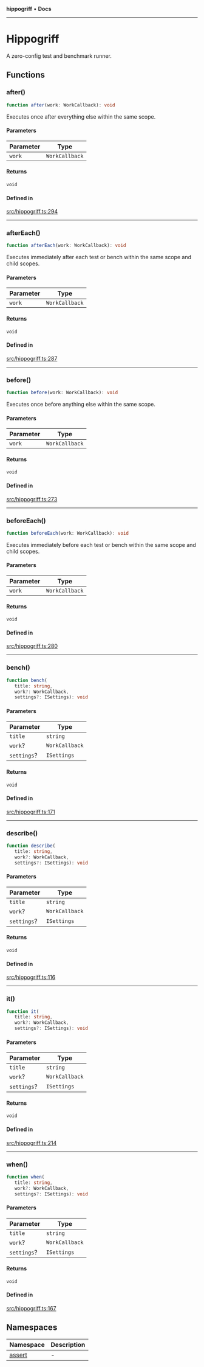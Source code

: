 **hippogriff** • **Docs**

***

# Hippogriff

A zero-config test and benchmark runner.

## Functions

### after()

```ts
function after(work: WorkCallback): void
```

Executes once after everything else within the same scope.

#### Parameters

| Parameter | Type |
| ------ | ------ |
| `work` | `WorkCallback` |

#### Returns

`void`

#### Defined in

[src/hippogriff.ts:294](https://github.com/DarrenPaulWright/hippogriff/blob/main/src/hippogriff.ts#L294)

***

### afterEach()

```ts
function afterEach(work: WorkCallback): void
```

Executes immediately after each test or bench within the same scope and child scopes.

#### Parameters

| Parameter | Type |
| ------ | ------ |
| `work` | `WorkCallback` |

#### Returns

`void`

#### Defined in

[src/hippogriff.ts:287](https://github.com/DarrenPaulWright/hippogriff/blob/main/src/hippogriff.ts#L287)

***

### before()

```ts
function before(work: WorkCallback): void
```

Executes once before anything else within the same scope.

#### Parameters

| Parameter | Type |
| ------ | ------ |
| `work` | `WorkCallback` |

#### Returns

`void`

#### Defined in

[src/hippogriff.ts:273](https://github.com/DarrenPaulWright/hippogriff/blob/main/src/hippogriff.ts#L273)

***

### beforeEach()

```ts
function beforeEach(work: WorkCallback): void
```

Executes immediately before each test or bench within the same scope and child scopes.

#### Parameters

| Parameter | Type |
| ------ | ------ |
| `work` | `WorkCallback` |

#### Returns

`void`

#### Defined in

[src/hippogriff.ts:280](https://github.com/DarrenPaulWright/hippogriff/blob/main/src/hippogriff.ts#L280)

***

### bench()

```ts
function bench(
   title: string, 
   work?: WorkCallback, 
   settings?: ISettings): void
```

#### Parameters

| Parameter | Type |
| ------ | ------ |
| `title` | `string` |
| `work`? | `WorkCallback` |
| `settings`? | `ISettings` |

#### Returns

`void`

#### Defined in

[src/hippogriff.ts:171](https://github.com/DarrenPaulWright/hippogriff/blob/main/src/hippogriff.ts#L171)

***

### describe()

```ts
function describe(
   title: string, 
   work?: WorkCallback, 
   settings?: ISettings): void
```

#### Parameters

| Parameter | Type |
| ------ | ------ |
| `title` | `string` |
| `work`? | `WorkCallback` |
| `settings`? | `ISettings` |

#### Returns

`void`

#### Defined in

[src/hippogriff.ts:116](https://github.com/DarrenPaulWright/hippogriff/blob/main/src/hippogriff.ts#L116)

***

### it()

```ts
function it(
   title: string, 
   work?: WorkCallback, 
   settings?: ISettings): void
```

#### Parameters

| Parameter | Type |
| ------ | ------ |
| `title` | `string` |
| `work`? | `WorkCallback` |
| `settings`? | `ISettings` |

#### Returns

`void`

#### Defined in

[src/hippogriff.ts:214](https://github.com/DarrenPaulWright/hippogriff/blob/main/src/hippogriff.ts#L214)

***

### when()

```ts
function when(
   title: string, 
   work?: WorkCallback, 
   settings?: ISettings): void
```

#### Parameters

| Parameter | Type |
| ------ | ------ |
| `title` | `string` |
| `work`? | `WorkCallback` |
| `settings`? | `ISettings` |

#### Returns

`void`

#### Defined in

[src/hippogriff.ts:167](https://github.com/DarrenPaulWright/hippogriff/blob/main/src/hippogriff.ts#L167)

## Namespaces

| Namespace | Description |
| ------ | ------ |
| [assert](namespaces/assert.md) | - |
